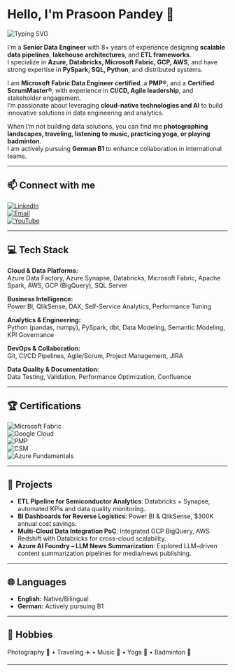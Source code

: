 # Hello, I'm Prasoon Pandey 👋

![Typing SVG](https://readme-typing-svg.demolab.com?font=Fira+Code&size=22&pause=1000&color=F70000&width=435&lines=Senior+Data+Engineer+|+Cloud+&+AI+Enthusiast)

I'm a **Senior Data Engineer** with 8+ years of experience designing **scalable data pipelines**, **lakehouse architectures**, and **ETL frameworks**.  
I specialize in **Azure, Databricks, Microsoft Fabric, GCP, AWS**, and have strong expertise in **PySpark, SQL, Python**, and distributed systems.  

I am **Microsoft Fabric Data Engineer certified**, a **PMP®**, and a **Certified ScrumMaster®**, with experience in **CI/CD, Agile leadership**, and stakeholder engagement.  
I’m passionate about leveraging **cloud-native technologies and AI** to build innovative solutions in data engineering and analytics.

When I’m not building data solutions, you can find me **photographing landscapes, traveling, listening to music, practicing yoga, or playing badminton**.  
I am actively pursuing **German B1** to enhance collaboration in international teams.  

---

## 📫 Connect with me

[![LinkedIn](https://img.shields.io/badge/LinkedIn-Prasoon_Pandey-blue?style=for-the-badge&logo=linkedin)](https://www.linkedin.com/in/prasoon1852)  
[![Email](https://img.shields.io/badge/Email-PrasoonPandey2011@gmail.com-red?style=for-the-badge&logo=gmail)](mailto:PrasoonPandey2011@gmail.com)  
[![YouTube](https://img.shields.io/badge/YouTube-TechTrapture-red?style=for-the-badge&logo=youtube)](https://www.youtube.com/@techtrapture)  

---

## 💻 Tech Stack

**Cloud & Data Platforms:**  
Azure Data Factory, Azure Synapse, Databricks, Microsoft Fabric, Apache Spark, AWS, GCP (BigQuery), SQL Server  

**Business Intelligence:**  
Power BI, QlikSense, DAX, Self-Service Analytics, Performance Tuning  

**Analytics & Engineering:**  
Python (pandas, numpy), PySpark, dbt, Data Modeling, Semantic Modeling, KPI Governance  

**DevOps & Collaboration:**  
Git, CI/CD Pipelines, Agile/Scrum, Project Management, JIRA  

**Data Quality & Documentation:**  
Data Testing, Validation, Performance Optimization, Confluence  

---

## 🏆 Certifications

![Microsoft Fabric](https://img.shields.io/badge/Microsoft-Fabric_Data_Engineer-green?style=for-the-badge&logo=microsoft)  
![Google Cloud](https://img.shields.io/badge/Google-Cloud_Engineering-4285F4?style=for-the-badge&logo=googlecloud)  
![PMP](https://img.shields.io/badge/PMP®-Project_Management-blue?style=for-the-badge&logo=projectdotnet)  
![CSM](https://img.shields.io/badge/CSM®-Scrum_Master-orange?style=for-the-badge&logo=scrumalliance)  
![Azure Fundamentals](https://img.shields.io/badge/Azure-Fundamentals-0078D4?style=for-the-badge&logo=microsoftazure)  

---

## 🚀 Projects

- **ETL Pipeline for Semiconductor Analytics**: Databricks + Synapse, automated KPIs and data quality monitoring.  
- **BI Dashboards for Reverse Logistics**: Power BI & QlikSense, $300K annual cost savings.  
- **Multi-Cloud Data Integration PoC**: Integrated GCP BigQuery, AWS Redshift with Databricks for cross-cloud scalability.  
- **Azure AI Foundry – LLM News Summarization**: Explored LLM-driven content summarization pipelines for media/news publishing.  

---

## 🌐 Languages

- **English:** Native/Bilingual  
- **German:** Actively pursuing B1  

---

## 🎯 Hobbies

Photography 📸 • Traveling ✈️ • Music 🎵 • Yoga 🧘 • Badminton 🏸  

---
